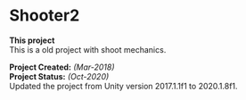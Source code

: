 # Shooter2

**This project** <br>
This is a old project with shoot mechanics.

**Project Created:** *(Mar-2018)* <br>
**Project Status:** *(Oct-2020)* <br>
Updated the project from Unity version 2017.1.1f1 to 2020.1.8f1.

